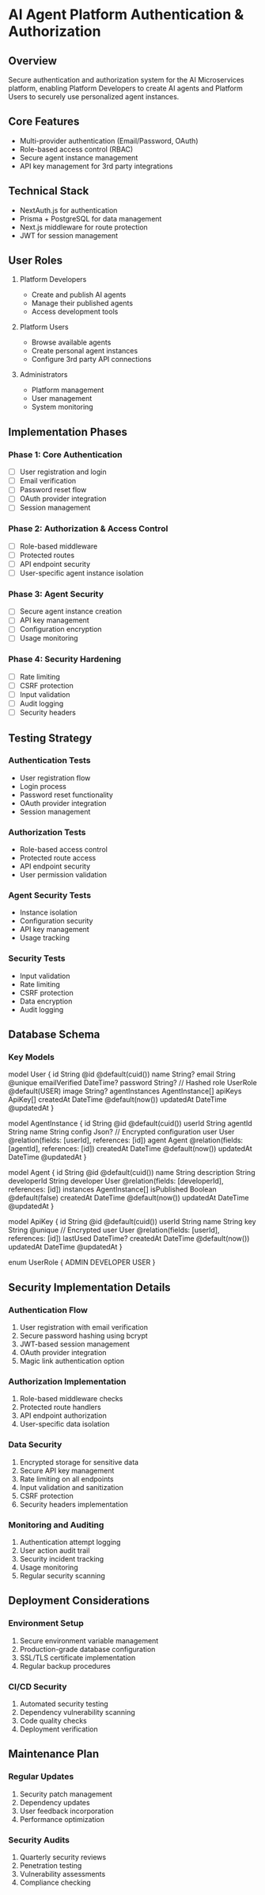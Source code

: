 # AI Agent Platform Authentication & Authorization

## Overview
Secure authentication and authorization system for the AI Microservices platform, enabling Platform Developers to create AI agents and Platform Users to securely use personalized agent instances.

## Core Features
- Multi-provider authentication (Email/Password, OAuth)
- Role-based access control (RBAC)
- Secure agent instance management
- API key management for 3rd party integrations

## Technical Stack
- NextAuth.js for authentication
- Prisma + PostgreSQL for data management
- Next.js middleware for route protection
- JWT for session management

## User Roles
1. Platform Developers
   - Create and publish AI agents
   - Manage their published agents
   - Access development tools

2. Platform Users
   - Browse available agents
   - Create personal agent instances
   - Configure 3rd party API connections

3. Administrators
   - Platform management
   - User management
   - System monitoring

## Implementation Phases

### Phase 1: Core Authentication
- [ ] User registration and login
- [ ] Email verification
- [ ] Password reset flow
- [ ] OAuth provider integration
- [ ] Session management

### Phase 2: Authorization & Access Control
- [ ] Role-based middleware
- [ ] Protected routes
- [ ] API endpoint security
- [ ] User-specific agent instance isolation

### Phase 3: Agent Security
- [ ] Secure agent instance creation
- [ ] API key management
- [ ] Configuration encryption
- [ ] Usage monitoring

### Phase 4: Security Hardening
- [ ] Rate limiting
- [ ] CSRF protection
- [ ] Input validation
- [ ] Audit logging
- [ ] Security headers

## Testing Strategy

### Authentication Tests
- User registration flow
- Login process
- Password reset functionality
- OAuth provider integration
- Session management

### Authorization Tests
- Role-based access control
- Protected route access
- API endpoint security
- User permission validation

### Agent Security Tests
- Instance isolation
- Configuration security
- API key management
- Usage tracking

### Security Tests
- Input validation
- Rate limiting
- CSRF protection
- Data encryption
- Audit logging

## Database Schema

### Key Models

model User {
    id            String          @id @default(cuid())
    name          String?
    email         String          @unique
    emailVerified DateTime?
    password      String?         // Hashed
    role          UserRole        @default(USER)
    image         String?
    agentInstances AgentInstance[]
    apiKeys       ApiKey[]
    createdAt     DateTime        @default(now())
    updatedAt     DateTime        @updatedAt
}

model AgentInstance {
    id            String    @id @default(cuid())
    userId        String
    agentId       String
    name          String
    config        Json?     // Encrypted configuration
    user          User      @relation(fields: [userId], references: [id])
    agent         Agent     @relation(fields: [agentId], references: [id])
    createdAt     DateTime  @default(now())
    updatedAt     DateTime  @updatedAt
}

model Agent {
    id              String          @id @default(cuid())
    name            String
    description     String
    developerId     String
    developer       User            @relation(fields: [developerId], references: [id])
    instances       AgentInstance[]
    isPublished     Boolean         @default(false)
    createdAt       DateTime        @default(now())
    updatedAt       DateTime        @updatedAt
}

model ApiKey {
    id            String    @id @default(cuid())
    userId        String
    name          String
    key           String    @unique // Encrypted
    user          User      @relation(fields: [userId], references: [id])
    lastUsed      DateTime?
    createdAt     DateTime  @default(now())
    updatedAt     DateTime  @updatedAt
}

enum UserRole {
    ADMIN
    DEVELOPER
    USER
}

## Security Implementation Details

### Authentication Flow
1. User registration with email verification
2. Secure password hashing using bcrypt
3. JWT-based session management
4. OAuth provider integration
5. Magic link authentication option

### Authorization Implementation
1. Role-based middleware checks
2. Protected route handlers
3. API endpoint authorization
4. User-specific data isolation

### Data Security
1. Encrypted storage for sensitive data
2. Secure API key management
3. Rate limiting on all endpoints
4. Input validation and sanitization
5. CSRF protection
6. Security headers implementation

### Monitoring and Auditing
1. Authentication attempt logging
2. User action audit trail
3. Security incident tracking
4. Usage monitoring
5. Regular security scanning

## Deployment Considerations

### Environment Setup
1. Secure environment variable management
2. Production-grade database configuration
3. SSL/TLS certificate implementation
4. Regular backup procedures

### CI/CD Security
1. Automated security testing
2. Dependency vulnerability scanning
3. Code quality checks
4. Deployment verification

## Maintenance Plan

### Regular Updates
1. Security patch management
2. Dependency updates
3. User feedback incorporation
4. Performance optimization

### Security Audits
1. Quarterly security reviews
2. Penetration testing
3. Vulnerability assessments
4. Compliance checking